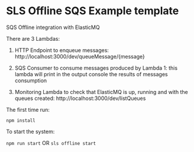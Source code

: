 # SLS Offline SQS Example template

SQS Offline integration with ElasticMQ

There are 3 Lambdas:

1) HTTP Endpoint to enqueue messages: http://localhost:3000/dev/queueMessage/{message}

2) SQS Consumer to consume messages produced by Lambda 1: this lambda will print in the output console the results of messages consumption

3) Monitoring Lambda to check that ElasticMQ is up, running and with the queues created: http://localhost:3000/dev/listQueues

The first time run:

`npm install`

To start the system:

`npm run start` OR `sls offline start`
